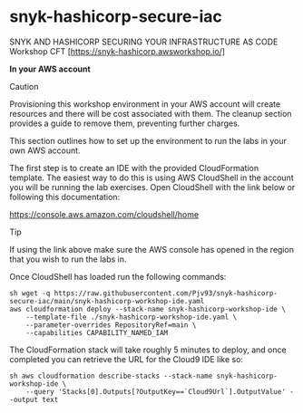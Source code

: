 # snyk-hashicorp-secure-iac
SNYK AND HASHICORP SECURING YOUR INFRASTRUCTURE AS CODE Workshop CFT [https://snyk-hashicorp.awsworkshop.io/] 

**In your AWS account**

> [!CAUTION]
> Provisioning this workshop environment in your AWS account will create resources and there will be cost associated with them. The cleanup section provides a guide to remove them, preventing further charges.


This section outlines how to set up the environment to run the labs in your own AWS account. 

The first step is to create an IDE with the provided CloudFormation template. The easiest way to do this is using AWS CloudShell in the account you will be running the lab exercises. Open CloudShell with the link below or following this documentation:

https://console.aws.amazon.com/cloudshell/home


> [!TIP]
> If using the link above make sure the AWS console has opened in the region that you wish to run the labs in.



Once CloudShell has loaded run the following commands:

```
sh wget -q https://raw.githubusercontent.com/Pjv93/snyk-hashicorp-secure-iac/main/snyk-hashicorp-workshop-ide.yaml
aws cloudformation deploy --stack-name snyk-hashicorp-workshop-ide \
    --template-file ./snyk-hashicorp-workshop-ide.yaml \
    --parameter-overrides RepositoryRef=main \
    --capabilities CAPABILITY_NAMED_IAM
```


The CloudFormation stack will take roughly 5 minutes to deploy, and once completed you can retrieve the URL for the Cloud9 IDE like so:

```
sh aws cloudformation describe-stacks --stack-name snyk-hashicorp-workshop-ide \
    --query 'Stacks[0].Outputs[?OutputKey==`Cloud9Url`].OutputValue' --output text
```
